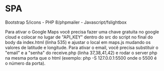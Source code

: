 # SPA
Bootstrap 5/icons - PHP 8/phpmailer - Javascript/fslightbox

Para ativar o Google Maps você precisa fazer uma chave gratuita no google cloud e colocar no lugar de "API_KEY" dentro do src do script no final do body da index.html (linha 535) e ajustar o local em maps.js mudando os valores de latitude e longitude.
Para ativar o email, você precisa substituir o "email" e a "senha" do receive.php (linha 37,38,41,42) e rodar o server php na mesma porta que o html (exemplo: php -S 127.0.0.1:5500 onde o 5500 é o número da porta).
